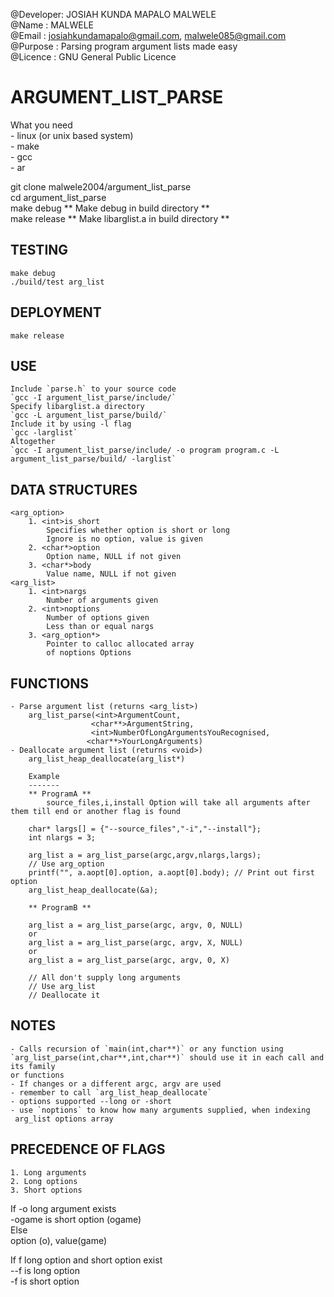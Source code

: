 @Developer: JOSIAH KUNDA MAPALO MALWELE  
@Name     : MALWELE   
@Email    : josiahkundamapalo@gmail.com, malwele085@gmail.com  
@Purpose  : Parsing program argument lists made easy  
@Licence  : GNU General Public Licence   

# ARGUMENT_LIST_PARSE
What you need  
    - linux (or unix based system)  
    - make  
    - gcc  
    - ar  

git clone malwele2004/argument_list_parse  
cd argument_list_parse  
make debug ** Make debug in build directory **  
make release ** Make libarglist.a in build directory **  

## TESTING
    make debug
    ./build/test arg_list

## DEPLOYMENT
    make release

## USE
    Include `parse.h` to your source code
    `gcc -I argument_list_parse/include/`
    Specify libarglist.a directory
    `gcc -L argument_list_parse/build/`
    Include it by using -l flag
    `gcc -larglist`
    Altogether
    `gcc -I argument_list_parse/include/ -o program program.c -L   argument_list_parse/build/ -larglist`

## DATA STRUCTURES
    <arg_option>
        1. <int>is_short
            Specifies whether option is short or long
            Ignore is no option, value is given
        2. <char*>option
            Option name, NULL if not given
        3. <char*>body
            Value name, NULL if not given
    <arg_list>
        1. <int>nargs
            Number of arguments given
        2. <int>noptions
            Number of options given
            Less than or equal nargs
        3. <arg_option*>
            Pointer to calloc allocated array
            of noptions Options
## FUNCTIONS
    - Parse argument list (returns <arg_list>)
        arg_list_parse(<int>ArgumentCount,
                      <char**>ArgumentString,
                      <int>NumberOfLongArgumentsYouRecognised,
                     <char**>YourLongArguments)
    - Deallocate argument list (returns <void>)
        arg_list_heap_deallocate(arg_list*)

        Example
        -------
        ** ProgramA **
            source_files,i,install Option will take all arguments after them till end or another flag is found

        char* largs[] = {"--source_files","-i","--install"};
        int nlargs = 3;

        arg_list a = arg_list_parse(argc,argv,nlargs,largs);
        // Use arg_option
        printf("", a.aopt[0].option, a.aopt[0].body); // Print out first option
        arg_list_heap_deallocate(&a);

        ** ProgramB **

        arg_list a = arg_list_parse(argc, argv, 0, NULL)
        or
        arg_list a = arg_list_parse(argc, argv, X, NULL)
        or
        arg_list a = arg_list_parse(argc, argv, 0, X)

        // All don't supply long arguments
        // Use arg_list
        // Deallocate it

## NOTES
    - Calls recursion of `main(int,char**)` or any function using `arg_list_parse(int,char**,int,char**)` should use it in each call and its family
    or functions
    - If changes or a different argc, argv are used
    - remember to call `arg_list_heap_deallocate`
    - options supported --long or -short
    - use `noptions` to know how many arguments supplied, when indexing
     arg_list options array

## PRECEDENCE OF FLAGS
    1. Long arguments
    2. Long options
    3. Short options

If -o long argument exists  
    -ogame is short option (ogame)  
Else   
    option (o), value(game)  

If f long option and short option exist  
    --f is long option  
    -f is short option  
